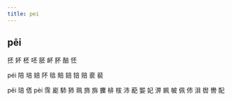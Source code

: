 ```yaml
---
title: pei
---
```


## pēi
抷
妚
柸
呸
胚
衃
肧
醅
怌



péi
陪
培
婄
阫
毰
賠
錇
锫
赔
裵
裴












pěi
琣
俖
pèi
霈
嶏
馷
犻
珮
斾
旆
攈
棑
柭
沛
蓜
媐
妃
淠
姵
帔
佩
伂
浿
辔
轡
配
